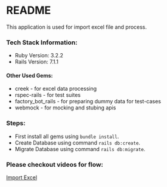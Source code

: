 # README

This application is used for import excel file and process.

### Tech Stack Information:

* Ruby Version: 3.2.2
* Rails Version: 7.1.1

#### Other Used Gems:
* creek - for excel data processing
* rspec-rails - for test suites
* factory_bot_rails - for preparing dummy data for test-cases
* webmock - for mocking and stubing apis

### Steps:

- First install all gems using `bundle install`.
- Create Database using command `rails db:create`.
- Migrate Database using command `rails db:migrate`.

### Please checkout videos for flow:

[Import Excel](https://github.com/makwana-jaydip/excel_import/assets/31950628/09fee2d9-6a12-4a1c-b076-ea42b19ea259)
